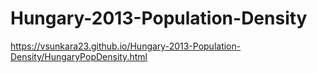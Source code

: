 # Hungary-2013-Population-Density

https://vsunkara23.github.io/Hungary-2013-Population-Density/HungaryPopDensity.html
